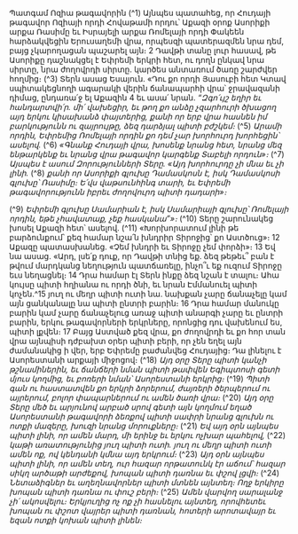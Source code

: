 
Պատգամ Ոզիա թագավորին
(^1) Այնպես պատահեց, որ Հուդայի թագավոր Ոզիայի որդի Հովաթամի որդու՝ Աքազի օրոք Ասորիքի արքա Ռասիմը
եւ Իսրայելի արքա Ռոմելայի որդի Փակեեն հարձակվեցին Երուսաղեմի վրա, որպեսզի պատերազմեն նրա դեմ, բայց
չկարողացան պաշարել այն։ 2 Դավթի տանը լուր հասավ, թե Ասորիքը դաշնակցել է Եփրեմի երկրի հետ, ու դողն ընկավ
նրա սիրտը, նրա ժողովրդի սիրտը. կարծես անտառում ծառը շարժվեր հողմից։
(^3) Տերն ասաց Եսայուն. «Դու քո որդի Յասուբի հետ Կտավ սպիտակեցնողի ագարակի վերին ճանապարհի վրա՝
ջրավազանի դիմաց, ընդառա՛ջ ել Աքազին 4 եւ ասա՛ նրան.
_“Զգո՛ւյշ եղիր եւ հանդարտվի՛ր.
մի՛ վախեցիր, եւ թող քո անձը չզարհուրի ծխացող այդ երկու կիսախանձ փայտերից,
քանի որ երբ վրա հասնեն իմ բարկությունն ու զայրույթը,
ձեզ դարձյալ պիտի բժշկեմ։_
(^5) _Արամի որդին, Եփրեմից Ռոմելայի որդին
քո դեմ չար խորհուրդ խորհեցին՝ ասելով._
(^6) _«Գնանք Հուդայի վրա,
խոսենք նրանց հետ, նրանց մեզ ենթարկենք
եւ նրանց վրա թագավոր կարգենք Տաբելի որդուն»։_
(^7) _Այսպես է ասում Զորությունների Տերը.
«Այդ խորհուրդը չի մնա եւ չի լինի._
(^8) _քանի որ Ասորիքի գլուխը Դամասկոսն է,
իսկ Դամասկոսի գլուխը՝ Ռասիմը։
Ե՛վս վաթսունհինգ տարի,
եւ Եփրեմի թագավորությունն իբրեւ ժողովուրդ պիտի դադարի»։_


(^9) _Եփրեմի գլուխը Սամարիան է,
իսկ Սամարիայի գլուխը՝ Ռոմելայի որդին,
եթե չհավատաք, չեք հասկանա”»։_
(^10) Տերը շարունակեց խոսել Աքազի հետ՝ ասելով.
(^11) «Խորխորատում լինի թե բարձունքում՝ քեզ համար նշա՛ն խնդրիր Տիրոջից՝ քո Աստծուց»։ 12 Աքազը
պատասխանեց. «Չեմ խնդրի եւ Տիրոջը չեմ փորձի»։ 13 Եվ նա ասաց. «Արդ, լսե՛ք դուք, որ Դավթի տնից եք. ձեզ թեթեւ՞
բան է թվում մարդկանց նեղություն պատճառելը, ինչո՞ւ եք ուզում Տիրոջը եւս նեղացնել։ 14 Դրա համար էլ Տերն ինքը
ձեզ նշան է տալու։ Ահա կույսը պիտի հղիանա ու որդի ծնի, եւ նրան Էմմանուել պիտի կոչեն.^15 յուղ ու մեղր պիտի ուտի
նա. նախքան չարը ճանաչելը կամ այն ցանկանալը նա պիտի ընտրի բարին։ 16 Դրա համար մանուկը բարին կամ չարը
ճանաչելուց առաջ պիտի անարգի չարը եւ ընտրի բարին, երկու թագավորների երկրները, որոնցից դու վախենում ես,
պիտի լքվեն։ 17 Բայց Աստված քեզ վրա, քո ժողովրդի եւ քո հոր տան վրա այնպիսի դժբախտ օրեր պիտի բերի, որ չեն
եղել այն ժամանակից ի վեր, երբ Եփրեմը բաժանվեց Հուդայից։ Դա լինելու է Ասորեստանի արքայի միջոցով։
(^18) _Այդ օրը Տերը պիտի կանչի թշնամիներին, եւ ճանճերի նման պիտի թափվեն
Եգիպտոսի գետի մյուս կողմից,
եւ բոռերի նման՝ Ասորեստանի երկրից։_
(^19) _Պիտի գան ու հաստատվեն քո երկրի ձորերում,
ժայռերի ծերպերում ու այրերում,
բոլոր փապարներում ու ամեն ծառի վրա։_
(^20) _Այդ օրը Տերը մեծ եւ արյունով արբած սրով
գետի այն կողմում եղած Ասորեստանի թագավորի ձեռքով
պիտի սափրի նրանց գլուխն ու ոտքի մազերը,
խուզի նրանց մորուքները։_
(^21) _Եվ այդ օրն այնպես պիտի լինի,
որ ամեն մարդ, մի երինջ եւ երկու ոչխար պահելով,_
(^22) _կաթի առատությունից յուղ պիտի ուտի.
յուղ ու մեղր պիտի ուտի ամեն ոք,
ով կենդանի կմնա այդ երկրում։_
(^23) _Այդ օրն այնպես պիտի լինի,
որ ամեն տեղ, ուր հազար որթատունկ էր աճում՝ հազար սիկղ արծաթի արժեքով,
խոպան պիտի դառնա եւ փշով լցվի։_
(^24) _Նետաձիգներ եւ աղեղնավորներ պիտի մտնեն այնտեղ։
Ողջ երկիրը խոպան պիտի դառնա ու փուշ բերի։_
(^25) _Ամեն վարվող սարալանջ չի՛ ակոսվելու։
Երկյուղից ոչ ոք չի հասնելու այնտեղ,
որովհետեւ խոպան ու փշոտ վայրեր պիտի դառնան, հոտերի արոտավայր
եւ եզան ոտքի կոխան պիտի լինեն։_
